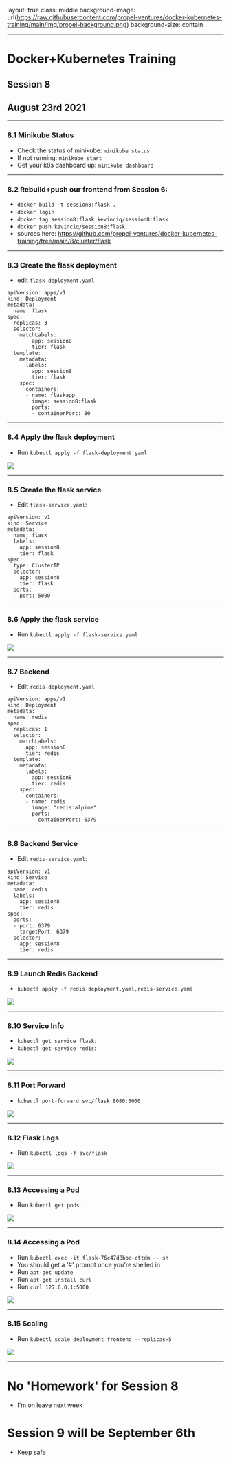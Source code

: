layout: true
class: middle
background-image: url(https://raw.githubusercontent.com/propel-ventures/docker-kubernetes-training/main/img/propel-background.png)
background-size: contain

---

# Docker+Kubernetes Training
## Session 8
## August 23rd 2021

---

### 8.1 Minikube Status

- Check the status of minikube: `minikube status`
- If not running: `minikube start`
- Get your k8s dashboard up: `minikube dashboard`

---

### 8.2 Rebuild+push our frontend from Session 6:

- `docker build -t session8:flask .`
- `docker login`
- `docker tag session8:flask kevinciq/session8:flask`
- `docker push kevinciq/session8:flask`
- sources here: https://github.com/propel-ventures/docker-kubernetes-training/tree/main/8/cluster/flask

---

### 8.3 Create the flask deployment

- edit `flask-deployment.yaml`

```
apiVersion: apps/v1
kind: Deployment
metadata:
  name: flask
spec:
  replicas: 3
  selector:
    matchLabels:
        app: session8
        tier: flask
  template:
    metadata:
      labels:
        app: session8
        tier: flask
    spec:
      containers:
      - name: flaskapp
        image: session8:flask
        ports:
        - containerPort: 80

```

---

### 8.4 Apply the flask deployment

- Run `kubectl apply -f flask-deployment.yaml`

![](https://raw.githubusercontent.com/propel-ventures/docker-kubernetes-training/main/img/k8s.dashboard.flask.png)

---

### 8.5 Create the flask service

- Edit `flask-service.yaml`:

```
apiVersion: v1
kind: Service
metadata:
  name: flask
  labels:
    app: session8
    tier: flask
spec:
  type: ClusterIP
  selector:
    app: session8
    tier: flask
  ports:
  - port: 5000

```

---

### 8.6 Apply the flask service

- Run `kubectl apply -f flask-service.yaml`

![](https://raw.githubusercontent.com/propel-ventures/docker-kubernetes-training/main/img/k8s.dashboard.flask.service.png)

---

### 8.7 Backend

- Edit `redis-deployment.yaml`

```
apiVersion: apps/v1
kind: Deployment
metadata:
  name: redis
spec:
  replicas: 1
  selector:
    matchLabels:
      app: session8
      tier: redis
  template:
    metadata:
      labels:
        app: session8
        tier: redis
    spec:
      containers:
      - name: redis
        image: "redis:alpine"
        ports:
        - containerPort: 6379      
```

---

### 8.8 Backend Service

- Edit `redis-service.yaml`:

```
apiVersion: v1
kind: Service
metadata:
  name: redis
  labels:
    app: session8
    tier: redis
spec:
  ports:
  - port: 6379
    targetPort: 6379
  selector:
    app: session8
    tier: redis
```

---

### 8.9 Launch Redis Backend

- `kubectl apply -f redis-deployment.yaml,redis-service.yaml`

![](https://raw.githubusercontent.com/propel-ventures/docker-kubernetes-training/main/img/k8s.dashboard.services.png)

---

### 8.10 Service Info

- `kubectl get service flask`:
- `kubectl get service redis`:

![](https://raw.githubusercontent.com/propel-ventures/docker-kubernetes-training/main/img/k8s.kubectl.services.png)

---

### 8.11 Port Forward

- `kubectl port-forward svc/flask 8080:5000`

![](https://raw.githubusercontent.com/propel-ventures/docker-kubernetes-training/main/img/k8s.flask.forwarded.png)

---

### 8.12 Flask Logs

- Run `kubectl logs -f svc/flask`

![](https://raw.githubusercontent.com/propel-ventures/docker-kubernetes-training/main/img/k8s.flask.logs.png)

---

### 8.13 Accessing a Pod

- Run `kubectl get pods`:

![](https://raw.githubusercontent.com/propel-ventures/docker-kubernetes-training/main/img/k8s.kubectl.get.pods.png)

---

### 8.14 Accessing a Pod

- Run `kubectl exec -it flask-76c47d8bbd-cttdm -- sh`
- You should get a '#' prompt once you're shelled in
- Run `apt-get update`
- Run `apt-get install curl`
- Run `curl 127.0.0.1:5000`

![](https://raw.githubusercontent.com/propel-ventures/docker-kubernetes-training/main/img/k8s.flask.curl.png)

---

### 8.15 Scaling

- Run `kubectl scale deployment frontend --replicas=5`

![](https://raw.githubusercontent.com/propel-ventures/docker-kubernetes-training/main/img/k8s.flask.scale.png)

---

# No 'Homework' for Session 8

- I'm on leave next week

# Session 9 will be September 6th

- Keep safe

